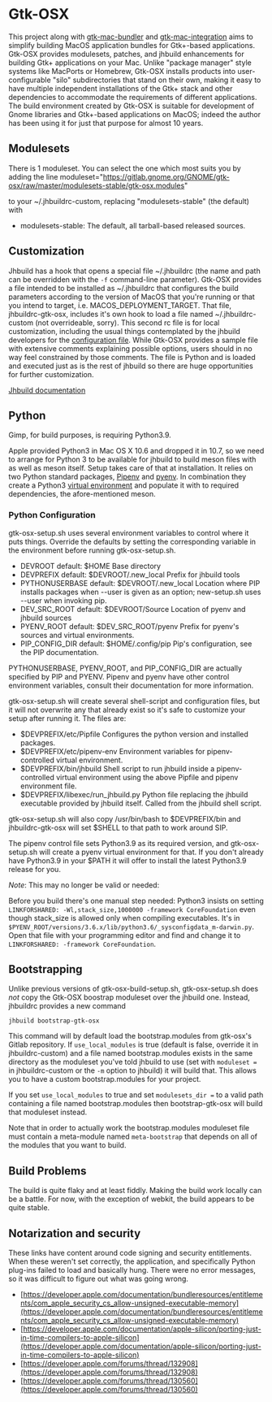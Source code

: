 # Gtk-OSX #

This project along with
[gtk-mac-bundler](https://gitlab.gnome.org/GNOME/gtk-mac-bundler) and
[gtk-mac-integration](https://gitlab.gnome.org/GNOME/gtk-mac-integration)
aims to simplify building MacOS application bundles for Gtk+-based
applications. Gtk-OSX provides modulesets, patches, and jhbuild
enhancements for building Gtk+ applications on your Mac. Unlike
"package manager" style systems like MacPorts or Homebrew, Gtk-OSX
installs products into user-configurable "silo" subdirectories that
stand on their own, making it easy to have multiple independent
installations of the Gtk+ stack and other dependencies to accommodate
the requirements of different applications. The build environment
created by Gtk-OSX is suitable for development of Gnome libraries and
Gtk+-based applications on MacOS; indeed the author has been using it
for just that purpose for almost 10 years.

## Modulesets ##

There is 1 moduleset. You can select the one which most suits you by
adding the line
      moduleset="https://gitlab.gnome.org/GNOME/gtk-osx/raw/master/modulesets-stable/gtk-osx.modules"

to your ~/.jhbuildrc-custom, replacing "modulesets-stable" (the default) with

 * modulesets-stable: The default, all tarball-based released sources.

## Customization ##

Jhbuild has a hook that opens a special file ~/.jhbuildrc (the
name and path can be overridden with the ```-f``` command-line
parameter). Gtk-OSX provides a file intended to be installed as
~/.jhbuildrc that configures the build parameters according to
the version of MacOS that you're running or that you intend to target,
i.e. MACOS_DEPLOYMENT_TARGET. That file, jhbuildrc-gtk-osx, includes
it's own hook to load a file named ~/.jhbuildrc-custom (not
overrideable, sorry). This second rc file is for local customization,
including the usual things contemplated by the jhbuild developers for
the [configuration
file](https://developer.gnome.org/jhbuild/unstable/config-reference.html.en).
While Gtk-OSX provides a sample file with extensive comments
explaining possible options, users should in no way feel constrained
by those comments. The file is Python and is loaded and executed just
as is the rest of jhbuild so there are huge opportunities for further
customization.

[Jhbuild documentation](https://gnome.pages.gitlab.gnome.org/jhbuild/)

## Python ##

Gimp, for build purposes, is requiring Python3.9.

Apple provided Python3 in Mac OS X 10.6 and dropped it in 10.7, so we
need to arrange for Python 3 to be available for jhbuild to build
meson files with as well as meson itself. Setup takes care of that
at installation. It relies on two Python standard packages,
[Pipenv](https://docs.pipenv.org/) and
[pyenv](https://github.com/pyenv/pyenv). In combination they create a
Python3 [virtual
environment](https://docs.python.org/3/tutorial/venv.html) and
populate it with to required dependencies, the afore-mentioned meson.

### Python Configuration ###

gtk-osx-setup.sh uses several environment variables to control where it
puts things. Override the defaults by setting the corresponding
variable in the environment before running gtk-osx-setup.sh.

* DEVROOT         default: $HOME                Base directory
* DEVPREFIX       default: $DEVROOT/.new_local  Prefix for jhbuild tools
* PYTHONUSERBASE  default: $DEVROOT/.new_local  Location where PIP installs packages when --user is given as an option; new-setup.sh uses --user when invoking pip.
* DEV_SRC_ROOT    default: $DEVROOT/Source      Location of pyenv and jhbuild sources
* PYENV_ROOT      default: $DEV_SRC_ROOT/pyenv  Prefix for pyenv's sources and virtual environments.
* PIP_CONFIG_DIR  default: $HOME/.config/pip    Pip's configuration, see the PIP documentation.

PYTHONUSERBASE, PYENV_ROOT, and PIP_CONFIG_DIR are actually specified
by PIP and PYENV. Pipenv and pyenv have other control environment
variables, consult their documentation for more information.

gtk-osx-setup.sh will create several shell-script and configuration files,
but it will not overwrite any that already exist so it's safe to
customize your setup after running it. The files are:

* $DEVPREFIX/etc/Pipfile             Configures the python version and installed packages.
* $DEVPREFIX/etc/pipenv-env          Environment variables for pipenv-controlled virtual environment.
* $DEVPREFIX/bin/jhbuild             Shell script to run jhbuild inside a pipenv-controlled virtual environment using the above Pipfile and pipenv environment file.
* $DEVPREFIX/libexec/run_jhbuild.py  Python file replacing the jhbuild executable provided by jhbuild itself. Called from the jhbuild shell script.

gtk-osx-setup.sh will also copy /usr/bin/bash to $DEVPREFIX/bin and jhbuildrc-gtk-osx will set $SHELL to that path to work around SIP.

The pipenv control file sets Python3.9 as its required version, and gtk-osx-setup.sh will create a pyenv virtual environment for that. If you don't already have Python3.9 in your $PATH it will offer to install the latest Python3.9 release for you.

*Note*: This may no longer be valid or needed:

Before you build there's one manual step needed: Python3 insists on
setting `LINKFORSHARED: -Wl,stack_size,1000000 -framework
CoreFoundation` even though stack_size is allowed only when compiling
executables. It's in
`$PYENV_ROOT/versions/3.6.x/lib/python3.6/_sysconfigdata_m-darwin.py`. Open
that file with your programming editor and find and change it to
`LINKFORSHARED: -framework CoreFoundation`.

## Bootstrapping ##

Unlike previous versions of gtk-osx-build-setup.sh, gtk-osx-setup.sh
does *not* copy the Gtk-OSX boostrap moduleset over the jhbuild one.
Instead, jhbuildrc provides a new command

```
jhbuild bootstrap-gtk-osx
```

This command will by default load the bootstrap.modules from gtk-osx's
Gitlab repository. If ```use_local_modules``` is true (default is
false, override it in jhbuildrc-custom) and a file named
bootstrap.modules exists in the same directory as the moduleset you've
told jhbuild to use (set with ```moduleset = ``` in jhbuildrc-custom
or the ```-m``` option to jhbuild) it will build that. This allows you
to have a custom bootstrap.modules for your project.

If you set ```use_local_modules``` to true and set ```modulesets_dir =```
to a valid path containing a file named bootstrap.modules then
bootstrap-gtk-osx will build that moduleset instead.

Note that in order to actually work the bootstrap.modules moduleset
file must contain a meta-module named ```meta-bootstrap``` that
depends on all of the modules that you want to build.


## Build Problems ##

The build is quite flaky and at least fiddly. Making the build work
locally can be a battle. For now, with the exception of webkit,
the build appears to be quite stable.

## Notarization and security ##

These links have content around code signing and security entitlements.
When these weren't set correctly, the application, and specifically
Python plug-ins failed to load and basically hung. There were no error
messages, so it was difficult to figure out what was going wrong.

- [https://developer.apple.com/documentation/bundleresources/entitlements/com_apple_security_cs_allow-unsigned-executable-memory](https://developer.apple.com/documentation/bundleresources/entitlements/com_apple_security_cs_allow-unsigned-executable-memory)
- [https://developer.apple.com/documentation/apple-silicon/porting-just-in-time-compilers-to-apple-silicon](https://developer.apple.com/documentation/apple-silicon/porting-just-in-time-compilers-to-apple-silicon)
- [https://developer.apple.com/forums/thread/132908](https://developer.apple.com/forums/thread/132908)
- [https://developer.apple.com/forums/thread/130560](https://developer.apple.com/forums/thread/130560)
